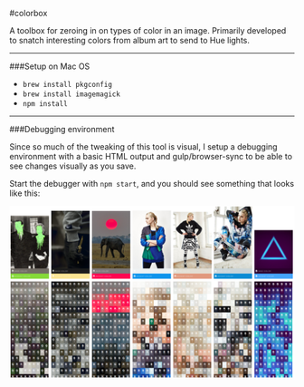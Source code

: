 #colorbox

A toolbox for zeroing in on types of color in an image. Primarily developed to snatch interesting colors from album art to send to Hue lights.

---

###Setup on Mac OS

- `brew install pkgconfig`
- `brew install imagemagick`
- `npm install`

---

###Debugging environment

Since so much of the tweaking of this tool is visual, I setup a debugging environment with a basic HTML output and gulp/browser-sync to be able to see changes visually as you save.

Start the debugger with `npm start`, and you should see something that looks like this:


![ColorBoxDebugger](screenshot.png)

